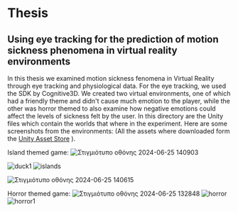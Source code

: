 # Thesis
## Using eye tracking for the prediction of motion sickness phenomena in virtual reality environments
In this thesis we examined motion sickness fenomena in Virtual Reality through eye tracking and physiological data. For the eye tracking, we used the SDK by Cognitive3D. We created two virtual environments, one of which had a friendly theme and didn't cause much emotion to the player, while the other was horror themed to also examine how negative emotions could affect the levels of sickness felt by the user. In this directory are the Unity files which contain the worlds that where in the experiment. 
Here are some screenshots from the environments: (All the assets where downloaded form the [Unity Asset Store](https://assetstore.unity.com) ).

Island themed game:
![Στιγμιότυπο οθόνης 2024-06-25 140903](https://github.com/user-attachments/assets/6cf1255b-f3a8-44c7-9a6d-5321fdebd779)

![duck1](https://github.com/user-attachments/assets/91329c85-37bb-4fac-9ec0-e3138e537aaa)
![islands](https://github.com/user-attachments/assets/a83cd2a0-3d60-4882-a641-8dc8b512c40b)

![Στιγμιότυπο οθόνης 2024-06-25 140615](https://github.com/user-attachments/assets/3a11258c-e900-4efb-9950-a8f9c3434b31)

Horror themed game:
![Στιγμιότυπο οθόνης 2024-06-25 132848](https://github.com/user-attachments/assets/7c5e5e4c-a3ee-4c18-9f5e-cf200bf275ec)
![horror](https://github.com/user-attachments/assets/dff36763-fb9a-418f-9eab-c2136c4214f6)
![horror1](https://github.com/user-attachments/assets/b9ad0f0a-2785-493c-9bab-391b4f4941c9)
